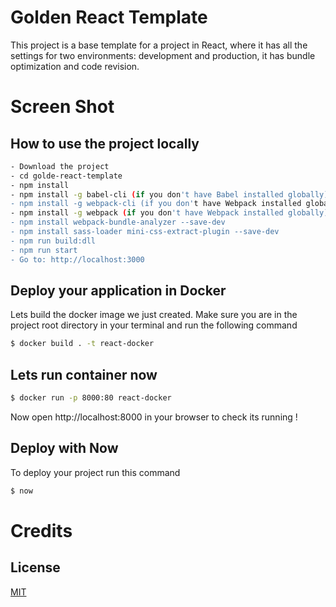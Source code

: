 # Golden React Template
This project is a base template for a project in React, where it has all the settings for two environments: development and production, it has bundle optimization and code revision.

# Screen Shot

## How to use the project locally

```bash
- Download the project
- cd golde-react-template
- npm install
- npm install -g babel-cli (if you don't have Babel installed globally)
- npm install -g webpack-cli (if you don't have Webpack installed globally)
- npm install -g webpack (if you don't have Webpack installed globally)
- npm install webpack-bundle-analyzer --save-dev
- npm install sass-loader mini-css-extract-plugin --save-dev
- npm run build:dll
- npm run start
- Go to: http://localhost:3000
```

## Deploy your application in Docker
Lets build the docker image we just created. Make sure you are in the project root directory in your terminal and run the following command

```bash
$ docker build . -t react-docker
```

## Lets run container now

```bash
$ docker run -p 8000:80 react-docker
```

Now open http://localhost:8000 in your browser to check its running !

## Deploy with Now
To deploy your project run this command

```bash
$ now
```

# Credits

## License
[MIT](https://choosealicense.com/licenses/mit/)